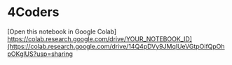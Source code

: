 # 4Coders
[Open this notebook in Google Colab] https://colab.research.google.com/drive/YOUR_NOTEBOOK_ID](https://colab.research.google.com/drive/14Q4pDVy9JMqlUeVGtpOifQpOhpOKglUS?usp=sharing
